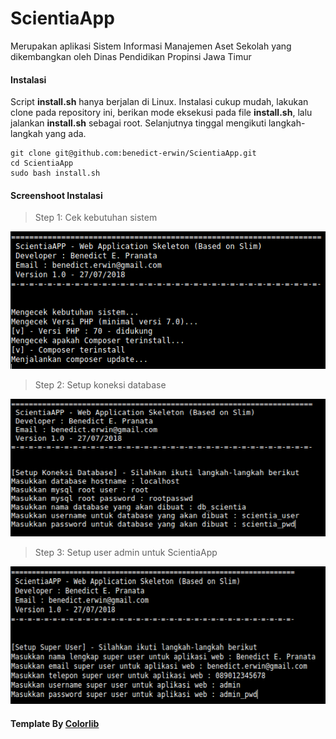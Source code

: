 # ScientiaApp
Merupakan aplikasi Sistem Informasi Manajemen Aset Sekolah yang dikembangkan oleh Dinas Pendidikan Propinsi Jawa Timur

#### Instalasi
Script **install.sh** hanya berjalan di Linux. Instalasi cukup mudah, lakukan clone pada repository ini, berikan mode eksekusi pada file **install.sh**, lalu jalankan **install.sh** sebagai root.
Selanjutnya tinggal mengikuti langkah-langkah yang ada.
```
git clone git@github.com:benedict-erwin/ScientiaApp.git
cd ScientiaApp
sudo bash install.sh
```
#### Screenshoot Instalasi
> Step 1: Cek kebutuhan sistem

<img src="https://github.com/benedict-erwin/ScientiaApp/blob/master/install/screenshoot/Screenshot-01.png" width="552px" height="220px"/>

> Step 2: Setup koneksi database

<img src="https://github.com/benedict-erwin/ScientiaApp/blob/master/install/screenshoot/Screenshot-02.png" width="552px" height="220px"/>

> Step 3: Setup user admin untuk ScientiaApp

<img src="https://github.com/benedict-erwin/ScientiaApp/blob/master/install/screenshoot/Screenshot-03.png" width="552px" height="220px"/>

#### Template By [Colorlib](https://colorlib.com/)